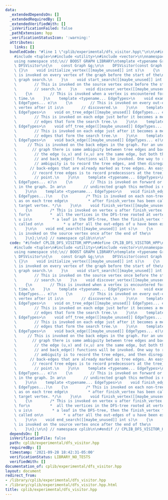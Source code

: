 ```yaml
---
data:
  _extendedDependsOn: []
  _extendedRequiredBy: []
  _extendedVerifiedWith: []
  _isVerificationFailed: false
  _pathExtension: hpp
  _verificationStatusIcon: ':warning:'
  attributes:
    links: []
  bundledCode: "#line 1 \"cplib/experimental/dfs_visitor.hpp\"\n\n\n#include <functional>\n\
    #include <tuple>\n#include <utility>\n#include <vector>\n\nnamespace cplib\n{\n\
    using namespace std;\n// BOOST GRAPH LIBRARY\ntemplate <typename Graph>\nstruct\
    \ DFSVisitor\n{\n    const Graph &g;\n\n    DFSVisitor(const Graph &g) : g(g)\
    \ {}\n    void initialize_vertex([[maybe_unused]] int s)\n    {\n        // This\
    \ is invoked on every vertex of the graph before the start of the\n        //\
    \ graph search.\n    }\n    void start_search([[maybe_unused]] int s)\n    {\n\
    \        // This is invoked on the source vertex once before the start of the\n\
    \        // search.\n    }\n    void discover_vertex([[maybe_unused]] int u)\n\
    \    {\n        // This is invoked when a vertex is encountered for the first\
    \ time.\n    }\n    template <typename... EdgeTypes>\n    void examine_edge([[maybe_unused]]\
    \ EdgeTypes... e)\n    {\n        // This is invoked on every out-edge of each\
    \ vertex after it is\n        // discovered.\n    }\n\n    template <typename...\
    \ EdgeTypes>\n    void on_tree_edge([[maybe_unused]] EdgeTypes... e)\n    {\n\
    \        // This is invoked on each edge just befor it becomes a member of the\n\
    \        // edges that form the search tree.\n    }\n\n    template <typename...\
    \ EdgeTypes>\n    void off_tree_edge([[maybe_unused]] EdgeTypes... e)\n    {\n\
    \        // This is invoked on each edge just after it becomes a member of the\n\
    \        // edges that form the search tree.\n    }\n\n    template <typename...\
    \ EdgeTypes>\n    void back_edge([[maybe_unused]] EdgeTypes... e)\n    {\n   \
    \     // This is invoked on the back edges in the graph. For an undirected\n \
    \       // graph there is some ambiguity between tree edges and back edges since\n\
    \        // the edge (u,v) and (v,u) are the same edge, but both the tree_edge()\n\
    \        // and back_edge() functions will be invoked. One way to resolve this\n\
    \        // ambiguity is to record the tree edges, and then disregard the\n  \
    \      // back-edges that are already marked as tree edges. An easy way to\n \
    \       // record tree edges is to record predecessors at the tree_edge event\n\
    \        // point.\n    }\n\n    template <typename... EdgeTypes>\n    void cross_edge([[maybe_unused]]\
    \ EdgeTypes... e)\n    {\n        // This is invoked on forward or cross edges\
    \ in the graph. In an\n        // undirected graph this method is never called.\n\
    \    }\n\n    template <typename... EdgeTypes>\n    void finish_edge([[maybe_unused]]\
    \ EdgeTypes...)\n    {\n        /* This is invoked on each non-tree edge as well\
    \ as on each tree edge\n         * after finish_vertex has been called on its\
    \ target vertex. */\n    }\n\n    void finish_vertex([[maybe_unused]] int u)\n\
    \    {\n        /* This is invoked on vertex u after finish_vertex has been called\
    \ for\n         *  all the vertices in the DFS-tree rooted at vertex u. If vertex\
    \ u is\n         * a leaf in the DFS-tree, then the finish_vertex function is\
    \ called on\n         * u after all the out-edges of u have been examined. */\n\
    \    }\n\n    void end_search([[maybe_unused]] int s)\n    {\n        // This\
    \ is invoked on the source vertex once after the end of the\n        // search.\n\
    \    }\n};\n\n} // namespace cplib\n\n\n"
  code: "#ifndef CPLIB_DFS_VISITOR_HPP\n#define CPLIB_DFS_VISITOR_HPP\n#include <functional>\n\
    #include <tuple>\n#include <utility>\n#include <vector>\n\nnamespace cplib\n{\n\
    using namespace std;\n// BOOST GRAPH LIBRARY\ntemplate <typename Graph>\nstruct\
    \ DFSVisitor\n{\n    const Graph &g;\n\n    DFSVisitor(const Graph &g) : g(g)\
    \ {}\n    void initialize_vertex([[maybe_unused]] int s)\n    {\n        // This\
    \ is invoked on every vertex of the graph before the start of the\n        //\
    \ graph search.\n    }\n    void start_search([[maybe_unused]] int s)\n    {\n\
    \        // This is invoked on the source vertex once before the start of the\n\
    \        // search.\n    }\n    void discover_vertex([[maybe_unused]] int u)\n\
    \    {\n        // This is invoked when a vertex is encountered for the first\
    \ time.\n    }\n    template <typename... EdgeTypes>\n    void examine_edge([[maybe_unused]]\
    \ EdgeTypes... e)\n    {\n        // This is invoked on every out-edge of each\
    \ vertex after it is\n        // discovered.\n    }\n\n    template <typename...\
    \ EdgeTypes>\n    void on_tree_edge([[maybe_unused]] EdgeTypes... e)\n    {\n\
    \        // This is invoked on each edge just befor it becomes a member of the\n\
    \        // edges that form the search tree.\n    }\n\n    template <typename...\
    \ EdgeTypes>\n    void off_tree_edge([[maybe_unused]] EdgeTypes... e)\n    {\n\
    \        // This is invoked on each edge just after it becomes a member of the\n\
    \        // edges that form the search tree.\n    }\n\n    template <typename...\
    \ EdgeTypes>\n    void back_edge([[maybe_unused]] EdgeTypes... e)\n    {\n   \
    \     // This is invoked on the back edges in the graph. For an undirected\n \
    \       // graph there is some ambiguity between tree edges and back edges since\n\
    \        // the edge (u,v) and (v,u) are the same edge, but both the tree_edge()\n\
    \        // and back_edge() functions will be invoked. One way to resolve this\n\
    \        // ambiguity is to record the tree edges, and then disregard the\n  \
    \      // back-edges that are already marked as tree edges. An easy way to\n \
    \       // record tree edges is to record predecessors at the tree_edge event\n\
    \        // point.\n    }\n\n    template <typename... EdgeTypes>\n    void cross_edge([[maybe_unused]]\
    \ EdgeTypes... e)\n    {\n        // This is invoked on forward or cross edges\
    \ in the graph. In an\n        // undirected graph this method is never called.\n\
    \    }\n\n    template <typename... EdgeTypes>\n    void finish_edge([[maybe_unused]]\
    \ EdgeTypes...)\n    {\n        /* This is invoked on each non-tree edge as well\
    \ as on each tree edge\n         * after finish_vertex has been called on its\
    \ target vertex. */\n    }\n\n    void finish_vertex([[maybe_unused]] int u)\n\
    \    {\n        /* This is invoked on vertex u after finish_vertex has been called\
    \ for\n         *  all the vertices in the DFS-tree rooted at vertex u. If vertex\
    \ u is\n         * a leaf in the DFS-tree, then the finish_vertex function is\
    \ called on\n         * u after all the out-edges of u have been examined. */\n\
    \    }\n\n    void end_search([[maybe_unused]] int s)\n    {\n        // This\
    \ is invoked on the source vertex once after the end of the\n        // search.\n\
    \    }\n};\n\n} // namespace cplib\n\n#endif // CPLIB_DFS_VISITOR_HPP\n"
  dependsOn: []
  isVerificationFile: false
  path: cplib/experimental/dfs_visitor.hpp
  requiredBy: []
  timestamp: '2021-09-28 18:42:31-05:00'
  verificationStatus: LIBRARY_NO_TESTS
  verifiedWith: []
documentation_of: cplib/experimental/dfs_visitor.hpp
layout: document
redirect_from:
- /library/cplib/experimental/dfs_visitor.hpp
- /library/cplib/experimental/dfs_visitor.hpp.html
title: cplib/experimental/dfs_visitor.hpp
---
```


